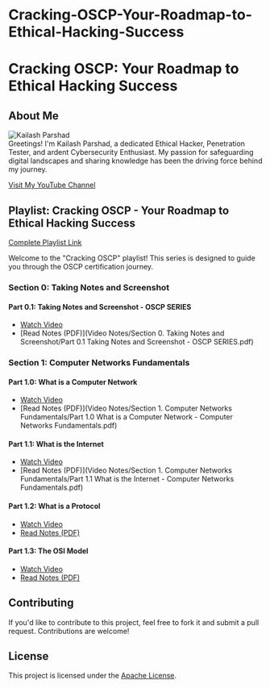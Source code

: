 # Cracking-OSCP-Your-Roadmap-to-Ethical-Hacking-Success

# Cracking OSCP: Your Roadmap to Ethical Hacking Success

## About Me
![Kailash Parshad](https://yt3.googleusercontent.com/gMyXiDLJnv3J_5Haa3dHoOMW26QuZ48KVwp9W1xf1vDeDpZduqK7lz-VrNz6WShiCM2WRUHWDsM=s900-c-k-c0x00ffffff-no-rj)  
Greetings! I'm Kailash Parshad, a dedicated Ethical Hacker, Penetration Tester, and ardent Cybersecurity Enthusiast. My passion for safeguarding digital landscapes and sharing knowledge has been the driving force behind my journey.

[Visit My YouTube Channel](https://www.youtube.com/@HackProKP)

## Playlist: Cracking OSCP - Your Roadmap to Ethical Hacking Success
[Complete Playlist Link](https://www.youtube.com/watch?v=MvkNbn8i2so&list=PLyrv3TPh3ejYNZipa0OIUvkdjHeUTRJ3J&index=1&t=0s)

Welcome to the "Cracking OSCP" playlist! This series is designed to guide you through the OSCP certification journey.

### Section 0: Taking Notes and Screenshot
#### Part 0.1: Taking Notes and Screenshot - OSCP SERIES

- [Watch Video](https://www.youtube.com/watch?v=MvkNbn8i2so)
- [Read Notes (PDF)](Video Notes/Section 0. Taking Notes and Screenshot/Part 0.1 Taking Notes and Screenshot - OSCP SERIES.pdf)

### Section 1: Computer Networks Fundamentals
#### Part 1.0: What is a Computer Network

- [Watch Video](https://www.youtube.com/watch?v=9LHsVjGe504)
- [Read Notes (PDF)](Video Notes/Section 1. Computer Networks Fundamentals/Part 1.0 What is a Computer Network - Computer Networks Fundamentals.pdf)

#### Part 1.1: What is the Internet

- [Watch Video](https://www.youtube.com/watch?v=iV2iCXcB6E8)
- [Read Notes (PDF)](Video Notes/Section 1. Computer Networks Fundamentals/Part 1.1 What is the Internet - Computer Networks Fundamentals.pdf)

#### Part 1.2: What is a Protocol

- [Watch Video](link_to_youtube_video)
- [Read Notes (PDF)](link_to_notes_pdf)

#### Part 1.3: The OSI Model

- [Watch Video](link_to_youtube_video)
- [Read Notes (PDF)](link_to_notes_pdf)

## Contributing
If you'd like to contribute to this project, feel free to fork it and submit a pull request. Contributions are welcome!

## License
This project is licensed under the [Apache License](LICENSE).
